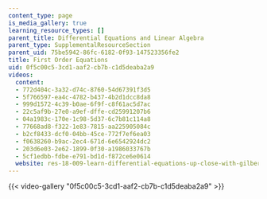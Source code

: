 ```yaml
---
content_type: page
is_media_gallery: true
learning_resource_types: []
parent_title: Differential Equations and Linear Algebra
parent_type: SupplementalResourceSection
parent_uid: 75be5942-86fc-6182-0f93-147523356fe2
title: First Order Equations
uid: 0f5c00c5-3cd1-aaf2-cb7b-c1d5deaba2a9
videos:
  content:
  - 772d404c-3a32-d74c-8760-54d67391f3d5
  - 5f766597-ea4c-4782-b437-4b2d1dcc8da8
  - 999d1572-4c39-b0ae-6f9f-c8f61ac5d7ac
  - 22c5af9b-27e0-a9ef-dffe-cd25991207b6
  - 04a1983c-170e-1c98-5d37-6c7b81c114a8
  - 77668ad8-f322-1e83-7815-aa225905084c
  - b2cf8433-dcf0-04bb-45ce-772f7ef6ea03
  - f0638260-b9ac-2ec4-671d-6e6542924dc2
  - 203d6e03-2e62-1899-0f30-a1986033767b
  - 5cf1edbb-fdbe-e791-bd1d-f872ce6e0614
  website: res-18-009-learn-differential-equations-up-close-with-gilbert-strang-and-cleve-moler-fall-2015
---
```



{{< video-gallery "0f5c00c5-3cd1-aaf2-cb7b-c1d5deaba2a9" >}}


